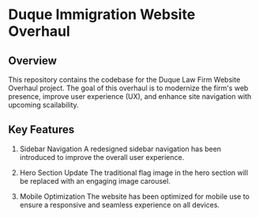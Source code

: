 # Duque Immigration Website Overhaul

## Overview

This repository contains the codebase for the Duque Law Firm Website Overhaul project. The goal of this overhaul is to modernize the firm's web presence, improve user experience (UX), and enhance site navigation with upcoming scailability.

## Key Features

1. Sidebar Navigation
   A redesigned sidebar navigation has been introduced to improve the overall user experience.

2. Hero Section Update
   The traditional flag image in the hero section will be replaced with an engaging image carousel.

3. Mobile Optimization
   The website has been optimized for mobile use to ensure a responsive and seamless experience on all devices.
